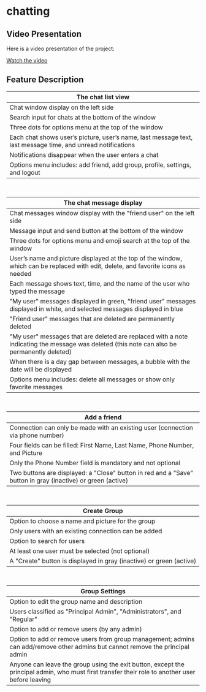 # chatting

## Video Presentation
Here is a video presentation of the project:

[Watch the video](https://github.com/achiyat/chatting/raw/master/chat/img/presentation.mp4)

## Feature Description

| The chat list view   |
|--------------------------------------------------------------------------------------------------------------------------|
| Chat window display on the left side                                                                                     |
| Search input for chats at the bottom of the window                                                                       |
| Three dots for options menu at the top of the window                                                                     |
| Each chat shows user’s picture, user’s name, last message text, last message time, and unread notifications              |
| Notifications disappear when the user enters a chat                                                                      |
| Options menu includes: add friend, add group, profile, settings, and logout                                              |
<br/>

| The chat message display   |
|--------------------------------------------------------------------------------------------------------------------------------------|
| Chat messages window display with the "friend user" on the left side                                                                 |
| Message input and send button at the bottom of the window                                                                            |
| Three dots for options menu and emoji search at the top of the window                                                                |
| User’s name and picture displayed at the top of the window, which can be replaced with edit, delete, and favorite icons as needed    |
| Each message shows text, time, and the name of the user who typed the message                                                        |
| "My user" messages displayed in green, "friend user" messages displayed in white, and selected messages displayed in blue            |
| "Friend user" messages that are deleted are permanently deleted                                                                      |
| "My user" messages that are deleted are replaced with a note indicating the message was deleted (this note can also be permanently deleted) |
| When there is a day gap between messages, a bubble with the date will be displayed                                                   |
| Options menu includes: delete all messages or show only favorite messages                                                            |
<br/>

| Add a friend   |
|--------------------------------------------------------------------------------------------------------------|
| Connection can only be made with an existing user (connection via phone number)                              |
| Four fields can be filled: First Name, Last Name, Phone Number, and Picture                                  |
| Only the Phone Number field is mandatory and not optional                                                    |
| Two buttons are displayed: a "Close" button in red and a "Save" button in gray (inactive) or green (active)  |
<br/>

| Create Group   |
|---------------------------------------------------------------------------------------------------------------------|
| Option to choose a name and picture for the group                                                                   |
| Only users with an existing connection can be added                                                                 |
| Option to search for users                                                                                          |
| At least one user must be selected (not optional)                                                                   |
| A "Create" button is displayed in gray (inactive) or green (active)                                                 |
<br/>

| Group Settings   |
|---------------------------------------------------------------------------------------------------------------------------------------|
| Option to edit the group name and description                                                                                         |
| Users classified as "Principal Admin", "Administrators", and "Regular"                                                                |
| Option to add or remove users (by any admin)                                                                                          |
| Option to add or remove users from group management; admins can add/remove other admins but cannot remove the principal admin         |
| Anyone can leave the group using the exit button, except the principal admin, who must first transfer their role to another user before leaving   |
